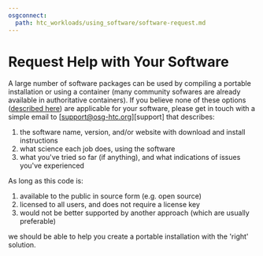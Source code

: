 ```yaml
---
osgconnect:
  path: htc_workloads/using_software/software-request.md
---
```


Request Help with Your Software 
====================================

A large number of software packages can be used by compiling a portable installation or using a container 
(many community sofwares are already available in authoritative containers).  If you believe none of
these options ([described here](../../../htc_workloads/using_software/software-overview/)) are applicable for your software, please get in touch with a simple email to
[support@osg-htc.org][support] that describes:
1. the software name, version, and/or website with download and install instructions
2. what science each job does, using the software
3. what you've tried so far (if anything), and what indications of issues you've experienced

As long as this code is:

1. available to the public in source form (e.g. open source)
2. licensed to all users, and does not require a license key
3. would not be better supported by another approach (which are usually preferable)

we should be able to help you create a portable installation with the 'right' solution.